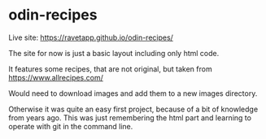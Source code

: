 # odin-recipes

Live site: https://ravetapp.github.io/odin-recipes/

The site for now is just a basic layout including only html code.

It features some recipes, that are not original, but taken from https://www.allrecipes.com/

Would need to download images and add them to a new images directory.

Otherwise it was quite an easy first project, because of a bit of knowledge from years ago. 
This was just remembering the html part and learning to operate with git in the command line.
